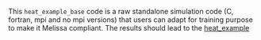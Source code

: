 This `heat_example_base` code is a raw standalone simulation code (C, fortran, mpi and no mpi versions) that users
can adapt for training purpose to make it Melissa compliant. The results should lead to the [heat_example](#../heat_example/README.md)